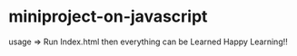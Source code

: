 # miniproject-on-javascript
usage => Run Index.html then everything can be Learned
Happy Learning!!
